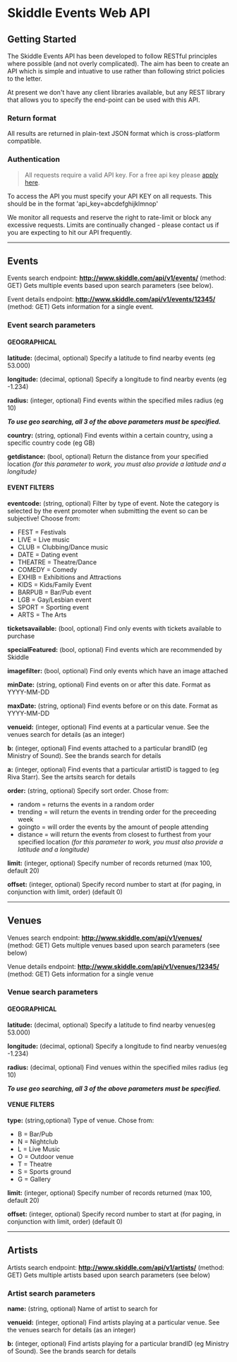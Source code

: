 # Skiddle Events Web API


## Getting Started

The Skiddle Events API has been developed to follow RESTful principles where possible (and not overly complicated). The aim has been to create an API which is simple and intuative to use rather than following strict policies to the letter.

At present we don't have any client libraries available, but any REST library that allows you to specify the end-point can be used with this API.

### Return format

All results are returned in plain-text JSON format which is cross-platform compatible.

### Authentication

> All requests require a valid API key. For a free api key please [apply here](http://www.skiddle.com/api/join.php).

To access the API you must specify your API KEY on all requests. This should be in the format 'api_key=abcdefghijklmnop'

We monitor all requests and reserve the right to rate-limit or block any excessive requests. Limits are continually changed - please contact us if you are expecting to hit our API frequently.

---

## Events

Events search endpoint: **http://www.skiddle.com/api/v1/events/** (method: GET) Gets multiple events based upon search parameters (see below).

Event details endpoint: **http://www.skiddle.com/api/v1/events/12345/** (method: GET) Gets information for a single event.


### Event search parameters

#### GEOGRAPHICAL

**latitude:** (decimal, optional) Specify a latitude to find nearby events (eg 53.000)

**longitude:** (decimal, optional) Specify a longitude to find nearby events (eg -1.234)

**radius:** (integer, optional) Find events within the specified miles radius (eg 10)

**_To use geo searching, all 3 of the above parameters must be specified._**

**country:** (string, optional) Find events within a certain country, using a specific country code (eg GB)

**getdistance:** (bool, optional) Return the distance from your specified location _(for this parameter to work, you must also provide a latitude and a longitude)_


#### EVENT FILTERS

**eventcode:** (string, optional) Filter by type of event. Note the category is selected by the event promoter when submitting the event so can be subjective! Choose from:

- FEST = Festivals
- LIVE = Live music
- CLUB = Clubbing/Dance music
- DATE = Dating event
- THEATRE = Theatre/Dance
- COMEDY = Comedy
- EXHIB = Exhibitions and Attractions
- KIDS = Kids/Family Event
- BARPUB = Bar/Pub event
- LGB = Gay/Lesbian event
- SPORT = Sporting event
- ARTS = The Arts


**ticketsavailable:** (bool, optional) Find only events with tickets available to purchase

**specialFeatured:** (bool, optional) Find events which are recommended by Skiddle

**imagefilter:** (bool, optional) Find only events which have an image attached

**minDate:** (string, optional) Find events on or after this date. Format as YYYY-MM-DD

**maxDate:** (string, optional) Find events before or on this date. Format as YYYY-MM-DD

**venueid:** (integer, optional) Find events at a particular venue. See the venues search for details (as an integer)

**b:** (integer, optional) Find events attached to a particular brandID (eg Ministry of Sound). See the brands search for details

**a:** (integer, optional) Find events that a particular artistID is tagged to (eg Riva Starr). See the artsits search for details


**order:** (string, optional) Specify sort order. Chose from:

- random = returns the events in a random order
- trending = will return the events in trending order for the preceeding week
- goingto = will order the events by the amount of people attending
- distance = will return the events from closest to furthest from your specified location _(for this parameter to work, you must also provide a latitude and a longitude)_


**limit:** (integer, optional) Specify number of records returned (max 100, default 20)

**offset:** (integer, optional) Specify record number to start at (for paging, in conjunction with limit, order) (default 0)

---

## Venues

Venues search endpoint: **http://www.skiddle.com/api/v1/venues/** (method: GET) Gets multiple venues based upon search parameters (see below)

Venue details endpoint: **http://www.skiddle.com/api/v1/venues/12345/** (method: GET) Gets information for a single venue

### Venue search parameters

#### GEOGRAPHICAL

**latitude:** (decimal, optional) Specify a latitude to find nearby venues(eg 53.000)

**longitude:** (decimal, optional) Specify a longitude to find nearby venues(eg -1.234)

**radius:** (decimal, optional) Find venues within the specified miles radius (eg 10)

**_To use geo searching, all 3 of the above parameters must be specified._**

#### VENUE FILTERS

**type:** (string,optional) Type of venue. Chose from:

- B = Bar/Pub
- N = Nightclub
- L = Live Music
- O = Outdoor venue
- T = Theatre
- S = Sports ground
- G = Gallery

**limit:** (integer, optional) Specify number of records returned (max 100, default 20)

**offset:** (integer, optional) Specify record number to start at (for paging, in conjunction with limit, order) (default 0)

---
 
## Artists

Artists search endpoint: **http://www.skiddle.com/api/v1/artists/** (method: GET) Gets multiple artists based upon search parameters (see below)

### Artist search parameters

**name:** (string, optional) Name of artist to search for

**venueid:** (integer, optional) Find artists playing at a particular venue. See the venues search for details (as an integer)

**b:** (integer, optional) Find artists playing for a particular brandID (eg Ministry of Sound). See the brands search for details
